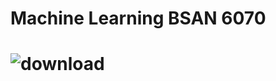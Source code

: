 # Machine Learning BSAN 6070

# ![download](https://user-images.githubusercontent.com/99063922/156297782-d7f837c5-706e-4451-adfb-4da600cc5af0.jpg)


